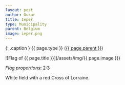 ```yaml
---
layout: post
author: Gurur
title: Ieper
type: Municipality
parent: Belgium
image: ieper.png
---
```

{: .caption }
{{ page.type }} ([{{ page.parent }}](/2019/03/14/belgium.html))

![Flag of {{ page.title }}](/assets/img/{{ page.image }})

*Flag proportions*: 2:3

White field with a red Cross of Lorraine.